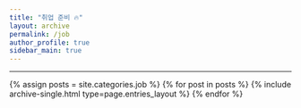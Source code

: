 ```yaml
---
title: "취업 준비 🔥"
layout: archive
permalink: /job
author_profile: true
sidebar_main: true
---
```


<!-- 공백이 포함되어 있는 카테고리 이름의 경우 site.categories.['a b c'] 이런식으로! -->

---

{% assign posts = site.categories.job %}
{% for post in posts %} {% include archive-single.html type=page.entries_layout %} {% endfor %}
